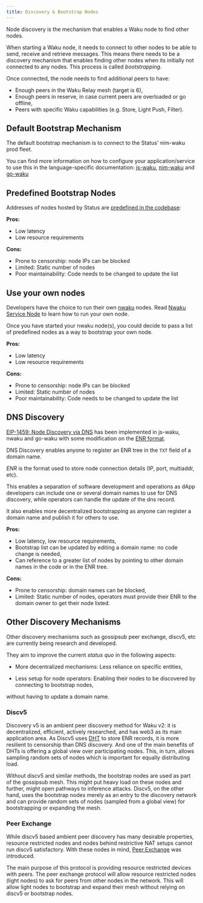 ```yaml
---
title: Discovery & Bootstrap Nodes
---
```


Node discovery is the mechanism that enables a Waku node to find other nodes.

When starting a Waku node, it needs to connect to other nodes to be able to send, receive and retrieve messages.
This means there needs to be a discovery mechanism that enables finding other nodes when its initially not connected to any nodes.
This process is called _bootstrapping_.

Once connected, the node needs to find additional peers to have:

- Enough peers in the Waku Relay mesh (target is 6),
- Enough peers in reserve, in case current peers are overloaded or go offline,
- Peers with specific Waku capabilities (e.g. Store, Light Push, Filter).

## Default Bootstrap Mechanism

The default bootstrap mechanism is to connect to the Status' nim-waku prod fleet.

You can find more information on how to configure your application/service to use this in the language-specific documentation: [js-waku](https://github.com/waku-org/js-waku), [nim-waku](https://github.com/status-im/nwaku) and [go-waku](https://github.com/waku-org/go-waku)

## Predefined Bootstrap Nodes

Addresses of nodes hosted by Status are [predefined in the codebase](https://github.com/status-im/js-waku/blob/e4024d5c7246535ddab28a4262006915d2db58be/src/lib/discovery/predefined.ts#L48):

**Pros:**

- Low latency
- Low resource requirements

**Cons:**

- Prone to censorship: node IPs can be blocked
- Limited: Static number of nodes
- Poor maintainability: Code needs to be changed to update the list

## Use your own nodes

Developers have the choice to run their own [nwaku](https://github.com/status-im/nim-waku/) nodes. Read [Nwaku Service Node](https://github.com/status-im/nwaku/tree/master/docs/operators) to learn how to run your own node.

Once you have started your nwaku node(s), you could decide to pass a list of predefined nodes as a way to bootstrap your own node.

**Pros:**

- Low latency
- Low resource requirements

**Cons:**

- Prone to censorship: node IPs can be blocked
- Limited: Static number of nodes
- Poor maintainability: Code needs to be changed to update the list

## DNS Discovery

[EIP-1459: Node Discovery via DNS](https://eips.ethereum.org/EIPS/eip-1459) has been implemented in js-waku, nwaku and go-waku with some modification on the [ENR format](https://rfc.vac.dev/spec/31/).

DNS Discovery enables anyone to register an ENR tree in the `TXT` field of a domain name.

_ENR_ is the format used to store node connection details (IP, port, multiaddr, etc).

This enables a separation of software development and operations as dApp developers can include one or several domain names to use for DNS discovery, while operators can handle the update of the dns record.

It also enables more decentralized bootstrapping as anyone can register a domain name and publish it for others to use.

**Pros:**

- Low latency, low resource requirements,
- Bootstrap list can be updated by editing a domain name: no code change is needed,
- Can reference to a greater list of nodes by pointing to other domain names in the code or in the ENR tree.

**Cons:**

- Prone to censorship: domain names can be blocked,
- Limited: Static number of nodes, operators must provide their ENR to the domain owner to get their node listed.

## Other Discovery Mechanisms

Other discovery mechanisms such as gossipsub peer exchange, discv5, etc are currently being research and developed.

They aim to improve the current _status quo_ in the following aspects:

- More decentralized mechanisms: Less reliance on specific entities,

- Less setup for node operators: Enabling their nodes to be discovered by connecting to bootstrap nodes,

without having to update a domain name.

### Discv5

Discovery v5 is an ambient peer discovery method for Waku v2: it is decentralized, efficient, actively researched, and has web3 as its main application area.
As Discv5 uses [DHT](https://en.wikipedia.org/wiki/Distributed_hash_table) to store ENR records, it is more resilient to censorship than DNS discovery.
And one of the main benefits of DHTs is offering a global view over participating nodes. This, in turn, allows sampling random sets of nodes which is important for equally distributing load.

Without discv5 and similar methods, the bootstrap nodes are used as part of the gossipsub mesh. This might put heavy load on these nodes and further, might open pathways to inference attacks. Discv5, on the other hand, uses the bootstrap nodes merely as an entry to the discovery network and can provide random sets of nodes (sampled from a global view) for bootstrapping or expanding the mesh.

### Peer Exchange

While discv5 based ambient peer discovery has many desirable properties, resource restricted nodes and nodes behind restrictive NAT setups cannot run discv5 satisfactory.
With these nodes in mind, [Peer Exchange](https://rfc.vac.dev/spec/34/) was introduced.

The main purpose of this protocol is providing resource restricted devices with peers.
The peer exchange protocol will allow resource restricted nodes (light nodes) to ask for peers from other nodes in the network. This will allow light nodes to bootstrap and expand their mesh without relying on discv5 or bootstrap nodes.
